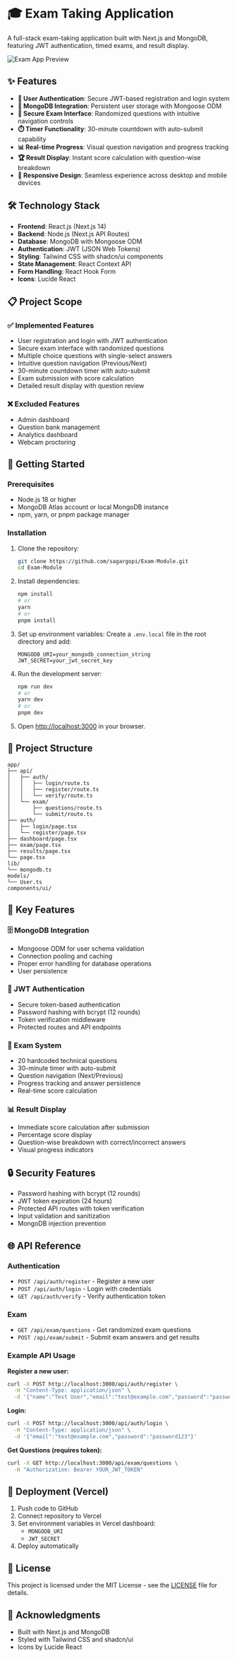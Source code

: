 # 🎓 Exam Taking Application

A full-stack exam-taking application built with Next.js and MongoDB, featuring JWT authentication, timed exams, and result display.

![Exam App Preview](public/exam-preview.png) <!-- Add a preview image if available -->

## ✨ Features

- **🔐 User Authentication**: Secure JWT-based registration and login system
- **💾 MongoDB Integration**: Persistent user storage with Mongoose ODM
- **📝 Secure Exam Interface**: Randomized questions with intuitive navigation controls
- **⏱️ Timer Functionality**: 30-minute countdown with auto-submit capability
- **📊 Real-time Progress**: Visual question navigation and progress tracking
- **🏆 Result Display**: Instant score calculation with question-wise breakdown
- **📱 Responsive Design**: Seamless experience across desktop and mobile devices

## 🛠️ Technology Stack

- **Frontend**: React.js (Next.js 14)
- **Backend**: Node.js (Next.js API Routes)
- **Database**: MongoDB with Mongoose ODM
- **Authentication**: JWT (JSON Web Tokens)
- **Styling**: Tailwind CSS with shadcn/ui components
- **State Management**: React Context API
- **Form Handling**: React Hook Form
- **Icons**: Lucide React

## 📋 Project Scope

### ✅ Implemented Features

- User registration and login with JWT authentication
- Secure exam interface with randomized questions
- Multiple choice questions with single-select answers
- Intuitive question navigation (Previous/Next)
- 30-minute countdown timer with auto-submit
- Exam submission with score calculation
- Detailed result display with question review

### ❌ Excluded Features

- Admin dashboard
- Question bank management
- Analytics dashboard
- Webcam proctoring

## 🚀 Getting Started

### Prerequisites

- Node.js 18 or higher
- MongoDB Atlas account or local MongoDB instance
- npm, yarn, or pnpm package manager

### Installation

1. Clone the repository:
   ```bash
   git clone https://github.com/sagargopi/Exam-Module.git
   cd Exam-Module
   ```

2. Install dependencies:
   ```bash
   npm install
   # or
   yarn
   # or
   pnpm install
   ```

3. Set up environment variables:
   Create a `.env.local` file in the root directory and add:
   ```
   MONGODB_URI=your_mongodb_connection_string
   JWT_SECRET=your_jwt_secret_key
   ```

4. Run the development server:
   ```bash
   npm run dev
   # or
   yarn dev
   # or
   pnpm dev
   ```

5. Open [http://localhost:3000](http://localhost:3000) in your browser.

## 📁 Project Structure

```text
app/
├── api/
│   ├── auth/
│   │   ├── login/route.ts
│   │   ├── register/route.ts
│   │   └── verify/route.ts
│   └── exam/
│       ├── questions/route.ts
│       └── submit/route.ts
├── auth/
│   ├── login/page.tsx
│   └── register/page.tsx
├── dashboard/page.tsx
├── exam/page.tsx
├── results/page.tsx
└── page.tsx
lib/
└── mongodb.ts
models/
└── User.ts
components/ui/
```

## 🔑 Key Features

### 🗄️ MongoDB Integration
- Mongoose ODM for user schema validation
- Connection pooling and caching
- Proper error handling for database operations
- User persistence

### 🔐 JWT Authentication
- Secure token-based authentication
- Password hashing with bcrypt (12 rounds)
- Token verification middleware
- Protected routes and API endpoints

### 📝 Exam System
- 20 hardcoded technical questions
- 30-minute timer with auto-submit
- Question navigation (Next/Previous)
- Progress tracking and answer persistence
- Real-time score calculation

### 📊 Result Display
- Immediate score calculation after submission
- Percentage score display
- Question-wise breakdown with correct/incorrect answers
- Visual progress indicators

## 🔒 Security Features

- Password hashing with bcrypt (12 rounds)
- JWT token expiration (24 hours)
- Protected API routes with token verification
- Input validation and sanitization
- MongoDB injection prevention

## 🌐 API Reference

### Authentication
- `POST /api/auth/register` - Register a new user
- `POST /api/auth/login` - Login with credentials
- `GET /api/auth/verify` - Verify authentication token

### Exam
- `GET /api/exam/questions` - Get randomized exam questions
- `POST /api/exam/submit` - Submit exam answers and get results

### Example API Usage

**Register a new user:**
```bash
curl -X POST http://localhost:3000/api/auth/register \
  -H "Content-Type: application/json" \
  -d '{"name":"Test User","email":"test@example.com","password":"password123"}'
```

**Login:**
```bash
curl -X POST http://localhost:3000/api/auth/login \
  -H "Content-Type: application/json" \
  -d '{"email":"test@example.com","password":"password123"}'
```

**Get Questions (requires token):**
```bash
curl -X GET http://localhost:3000/api/exam/questions \
  -H "Authorization: Bearer YOUR_JWT_TOKEN"
```

## 🚀 Deployment (Vercel)

1. Push code to GitHub
2. Connect repository to Vercel
3. Set environment variables in Vercel dashboard:
   - `MONGODB_URI`
   - `JWT_SECRET`
4. Deploy automatically

## 📝 License

This project is licensed under the MIT License - see the [LICENSE](LICENSE) file for details.

## 🙏 Acknowledgments

- Built with Next.js and MongoDB
- Styled with Tailwind CSS and shadcn/ui
- Icons by Lucide React
